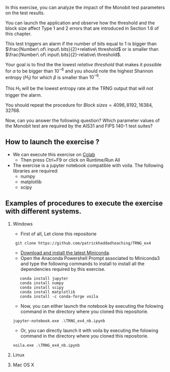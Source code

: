 In this exercise, you can analyze the impact of the Monobit test parameters on the test results.

You can launch the application and observe how the threshold and the block size  affect  Type 1 and 2 errors that are introduced in Section 1.6 of this chapter.

This test triggers an alarm if the number of bits equal to 1 is bigger than $\frac{Number\ of\ input\ bits}{2}+relative\ threshold$ or is smaller than $\frac{Number\ of\ input\ bits}{2}-relative\ threshold$.

Your goal is to find the the lowest $relative\ threshold$ that makes it possible for $\alpha$ to be bigger than $10^{-6}$ and you should note the highest Shannon entropy ($H_{1}$) for which $\beta$ is smaller than $10^{-6}$.

This $H_{1}$ will be the lowest entropy rate at the TRNG output that will not trigger the alarm.

You should repeat the procedure for $Block\ sizes=4096, 8192, 16384, 32768$.

Now, can you answer the following question? Which parameter values of the Monobit test are required by the AIS31 and FIPS 140-1 test suites?

## How to launch the exercise ?
* We can execute this exercise on [Colab](https://colab.research.google.com/github/patrickhaddadteaching/TRNG_ex4/blob/main/TRNG_ex4_nb.ipynb)
    * Then press Ctrl+F9 or click on Runtime/Run All
* The exercise is a jupyter notebook compatible with voila.
The following libraries are required:
    * numpy
    * matplotlib
    * scipy
## Examples of procedures to execute the exercise with different systems.
1. Windows
    * First of all, Let clone this repositorie
    ```
     git clone https://github.com/patrickhaddadteaching/TRNG_ex4
    ```
    * [Download and install the latest Miniconda](https://docs.conda.io/en/latest/miniconda.html#latest-miniconda-installer-links).
    * Open the Anaconda Powershell Prompt associated to Miniconda3 and type the following commands to install  to install all the dependencies required by this exercise.
     ```
        conda install jupyter
        conda install numpy
        conda install scipy
        conda install matplotlib
        conda install -c conda-forge voila    
      ```
    
    * Now, you can either launch the notebook by executing the folowing command in the directory where you cloned this repositorie.
    ```
    jupyter-notebook.exe .\TRNG_ex4_nb.ipynb
    ```
    
    * Or, you can directly launch it with voila  by executing the folowing command in the directory where you cloned this repositorie.
    ```
    voila.exe .\TRNG_ex4_nb.ipynb
    ```
2. Linux
3. Mac OS X
